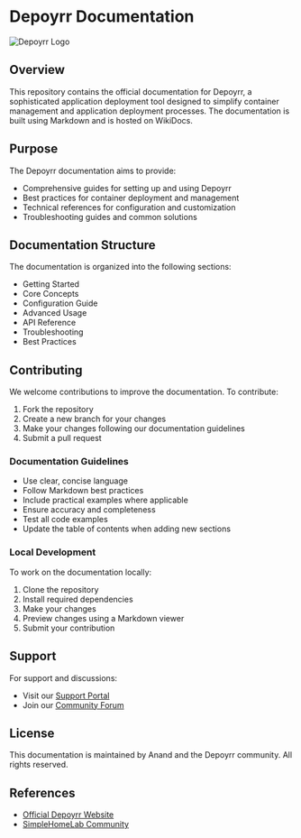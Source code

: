 # Depoyrr Documentation

![Depoyrr Logo](https://www.simplehomelab.com/images/2025/02/deployrr-logo.png)

## Overview

This repository contains the official documentation for Depoyrr, a sophisticated application deployment tool designed to simplify container management and application deployment processes. The documentation is built using Markdown and is hosted on WikiDocs.

## Purpose

The Depoyrr documentation aims to provide:
- Comprehensive guides for setting up and using Depoyrr
- Best practices for container deployment and management
- Technical references for configuration and customization
- Troubleshooting guides and common solutions

## Documentation Structure

The documentation is organized into the following sections:
- Getting Started
- Core Concepts
- Configuration Guide
- Advanced Usage
- API Reference
- Troubleshooting
- Best Practices

## Contributing

We welcome contributions to improve the documentation. To contribute:

1. Fork the repository
2. Create a new branch for your changes
3. Make your changes following our documentation guidelines
4. Submit a pull request

### Documentation Guidelines

- Use clear, concise language
- Follow Markdown best practices
- Include practical examples where applicable
- Ensure accuracy and completeness
- Test all code examples
- Update the table of contents when adding new sections

### Local Development

To work on the documentation locally:

1. Clone the repository
2. Install required dependencies
3. Make your changes
4. Preview changes using a Markdown viewer
5. Submit your contribution

## Support

For support and discussions:
- Visit our [Support Portal](https://docs.deployrr.app/deployrr/get-support)
- Join our [Community Forum](https://www.simplehomelab.com/discord/)

## License

This documentation is maintained by Anand and the Depoyrr community. All rights reserved.

## References

- [Official Depoyrr Website](https://docs.deployrr.app)
- [SimpleHomeLab Community](https://www.simplehomelab.com)
